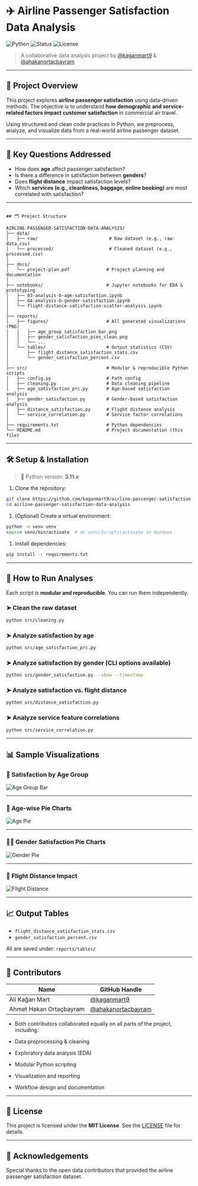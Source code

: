 # ✈️ Airline Passenger Satisfaction Data Analysis

![Python](https://img.shields.io/badge/Python-3.11-blue?style=flat-square)
![Status](https://img.shields.io/badge/Project-Completed-brightgreen?style=flat-square)
![License](https://img.shields.io/badge/License-MIT-lightgrey?style=flat-square)

> A collaborative data analysis project by [@kaganmart9](https://github.com/kaganmart9) & [@ahakanortacbayram](https://github.com/ahakanortacbayram)

---

## 📌 Project Overview

This project explores **airline passenger satisfaction** using data-driven methods. The objective is to understand **how demographic and service-related factors impact customer satisfaction** in commercial air travel.

Using structured and clean code practices in Python, we preprocess, analyze, and visualize data from a real-world airline passenger dataset.

---

## 🧠 Key Questions Addressed

- How does **age** affect passenger satisfaction?
- Is there a difference in satisfaction between **genders**?
- Does **flight distance** impact satisfaction levels?
- Which **services (e.g., cleanliness, baggage, online booking)** are most correlated with satisfaction?

---

```plaintext

## 🗂️ Project Structure

AIRLINE-PASSENGER-SATISFACTION-DATA-ANALYSIS/
├── data/
│   ├── raw/                           # Raw dataset (e.g., raw-data.csv)
│   └── processed/                     # Cleaned dataset (e.g., processed.csv)
│
├── docs/
│   └── project-plan.pdf              # Project planning and documentation
│
├── notebooks/                        # Jupyter notebooks for EDA & prototyping
│   ├── 03-analysis-b-age-satisfaction.ipynb
│   ├── 04-analysis-b-gender-satisfaction.ipynb
│   └── flight-distance-satisfaction-scatter-analysis.ipynb
│
├── reports/
│   ├── figures/                      # All generated visualizations (PNG)
│   │   ├── age_group_satisfaction_bar.png
│   │   ├── gender_satisfaction_pies_clean.png
│   │   └── ...
│   └── tables/                       # Output statistics (CSV)
│       ├── flight_distance_satisfaction_stats.csv
│       └── gender_satisfaction_percent.csv
│
├── src/                              # Modular & reproducible Python scripts
│   ├── config.py                     # Path config
│   ├── cleaning.py                   # Data cleaning pipeline
│   ├── age_satisfaction_prc.py       # Age-based satisfaction analysis
│   ├── gender_satisfaction.py        # Gender-based satisfaction analysis
│   ├── distance_satisfaction.py      # Flight distance analysis
│   └── service_correlation.py        # Service factor correlations
│
├── requirements.txt                  # Python dependencies
└── README.md                         # Project documentation (this file)

```

---

## 🛠️ Setup & Installation

> 🐍 Python version: **3.11.x**

1. Clone the repository:

```bash
git clone https://github.com/kaganmart9/airline-passenger-satisfaction-data-analysis.git
cd airline-passenger-satisfaction-data-analysis
```

1. (Optional) Create a virtual environment:

```bash
python -m venv venv
source venv/bin/activate  # or venv\Scripts\activate on Windows
```

1. Install dependencies:

```bash
pip install -r requirements.txt
```

---

## 🚀 How to Run Analyses

Each script is **modular and reproducible**. You can run them independently.

### ➤ Clean the raw dataset

```bash
python src/cleaning.py
```

### ➤ Analyze satisfaction by age

```bash
python src/age_satisfaction_prc.py
```

### ➤ Analyze satisfaction by gender (CLI options available)

```bash
python src/gender_satisfaction.py --show --timestamp
```

### ➤ Analyze satisfaction vs. flight distance

```bash
python src/distance_satisfaction.py
```

### ➤ Analyze service feature correlations

```bash
python src/service_correlation.py
```

---

## 📊 Sample Visualizations

### 🎯 Satisfaction by Age Group

![Age Group Bar](reports/figures/age_group_satisfaction_bar.png)

---

### 🧓 Age-wise Pie Charts

![Age Pie](reports/figures/age_satisfaction_pies_clean.png)

---

### 👨‍🦰 Gender Satisfaction Pie Charts

![Gender Pie](reports/figures/gender_satisfaction_pies_clean.png)

---

### 📏 Flight Distance Impact

![Flight Distance](reports/figures/flight_distance_satisfaction.png)

---

## 📈 Output Tables

- `flight_distance_satisfaction_stats.csv`
- `gender_satisfaction_percent.csv`

All are saved under: `reports/tables/`

---

## 👥 Contributors

| Name               | GitHub Handle                              |
|--------------------|---------------------------------------------|
| Ali Kağan Mart         | [@kaganmart9](https://github.com/kaganmart9)       |
| Ahmet Hakan Ortaçbayram| [@ahakanortacbayram](https://github.com/ahakanortacbayram) |

- Both contributors collaborated equally on all parts of the project, including:

- Data preprocessing & cleaning

- Exploratory data analysis (EDA)

- Modular Python scripting

- Visualization and reporting

- Workflow design and documentation

---

## 📄 License

This project is licensed under the **MIT License**. See the [LICENSE](LICENSE) file for details.

---

## 🙌 Acknowledgements

Special thanks to the open data contributors that provided the airline passenger satisfaction dataset.
